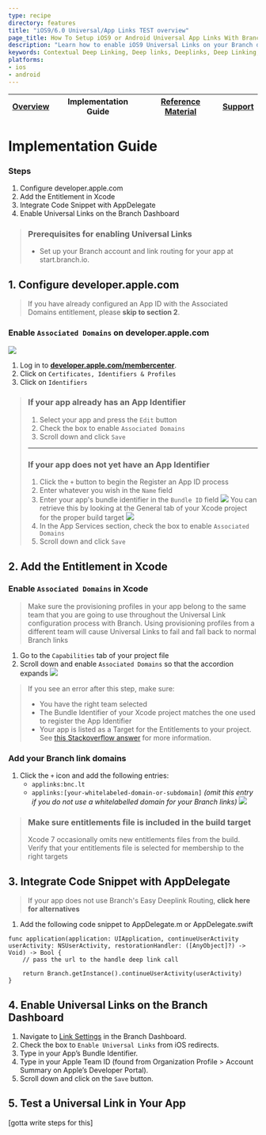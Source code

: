 ```yaml
---
type: recipe
directory: features
title: "iOS9/6.0 Universal/App Links TEST overview"
page_title: How To Setup iOS9 or Android Universal App Links With Branch
description: "Learn how to enable iOS9 Universal Links on your Branch deeplinks for tracking and deep linking."
keywords: Contextual Deep Linking, Deep links, Deeplinks, Deep Linking, Deeplinking, Deferred Deep Linking, Deferred Deeplinking, Google App Indexing, Google App Invites, Apple Universal Links, Android App Links, Apple Spotlight Search, Facebook App Links, AppLinks, Deepviews, Deep views, Dashboard, iOS9
platforms:
- ios
- android
---
```


| [Overview](overview.md) | Implementation Guide | [Reference Material](reference-material.md) | [Support](support.md) | 
| --- | --- | --- | --- |

# Implementation Guide

### Steps
1. Configure developer.apple.com
2. Add the Entitlement in Xcode
3. Integrate Code Snippet with AppDelegate
4. Enable Universal Links on the Branch Dashboard

> ### Prerequisites for enabling Universal Links
> * Set up your Branch account and link routing for your app at start.branch.io.

## 1. Configure developer.apple.com

> If you have already configured an App ID with the Associated Domains entitlement, please **skip to section 2**.

### Enable `Associated Domains` on developer.apple.com

![](https://dev.branch.io/img/recipes/universal_links/background_certificates.png)

1. Log in to [**developer.apple.com/membercenter**](https://developer.apple.com/membercenter/).
2. Click on `Certificates, Identifiers & Profiles`
3. Click on `Identifiers`

> ### If your app already has an App Identifier
> 1. Select your app and press the `Edit` button
> 2. Check the box to enable `Associated Domains`
> 3. Scroll down and click `Save`
> 
> ---
> 
> ### If your app does not yet have an App Identifier
> 
> 1. Click the `+` button to begin the Register an App ID process
> 2. Enter whatever you wish in the `Name` field
> 3. Enter your app's bundle identifier in the `Bundle ID` field ![](https://dev.branch.io/img/recipes/universal_links/background_bundle.png) You can retrieve this by looking at the General tab of your Xcode project for the proper build target ![](https://dev.branch.io/img/recipes/universal_links/background_bundle_xcode.png)
> 4. In the App Services section, check the box to enable `Associated Domains`
> 5. Scroll down and click `Save`

## 2. Add the Entitlement in Xcode

### Enable `Associated Domains` in Xcode

> Make sure the provisioning profiles in your app belong to the same team that you are going to use throughout the Universal Link configuration process with Branch. Using provisioning profiles from a different team will cause Universal Links to fail and fall back to normal Branch links

1. Go to the `Capabilities` tab of your project file
2. Scroll down and enable `Associated Domains` so that the accordion expands ![](https://dev.branch.io/img/recipes/universal_links/enable_ass_domains.png)

> If you see an error after this step, make sure:
> 
> * You have the right team selected
> * The Bundle Identifier of your Xcode project matches the one used to register the App Identifier
> * Your app is listed as a Target for the Entitlements to your project. See [this Stackoverflow answer](http://stackoverflow.com/a/33304998) for more information.

### Add your Branch link domains

1. Click the `+` icon and add the following entries:
    * `applinks:bnc.lt`
    * `applinks:[your-whitelabeled-domain-or-subdomain]` *(omit this entry if you do not use a whitelabelled domain for your Branch links)*
![](https://dev.branch.io/img/recipes/universal_links/add_domains.png)

> ### Make sure entitlements file is included in the build target
> Xcode 7 occasionally omits new entitlements files from the build. Verify that your entitlements file is selected for membership to the right targets


## 3. Integrate Code Snippet with AppDelegate

> If your app does not use Branch's Easy Deeplink Routing, **click here for alternatives**


1. Add the following code snippet to AppDelegate.m or AppDelegate.swift

```
func application(application: UIApplication, continueUserActivity userActivity: NSUserActivity, restorationHandler: ([AnyObject]?) -> Void) -> Bool {
    // pass the url to the handle deep link call

    return Branch.getInstance().continueUserActivity(userActivity)
}
```

## 4. Enable Universal Links on the Branch Dashboard

1. Navigate to [Link Settings](https://dashboard.branch.io/#/settings/link) in the Branch Dashboard.
2. Check the box to `Enable Universal Links` from iOS redirects.
3. Type in your App’s Bundle Identifier.
4. Type in your Apple Team ID (found from Organization Profile > Account Summary on Apple’s Developer Portal).
5. Scroll down and click on the `Save` button.

## 5. Test a Universal Link in Your App

[gotta write steps for this]